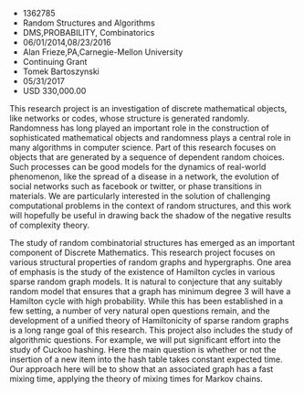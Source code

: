 
* 1362785
* Random Structures and Algorithms
* DMS,PROBABILITY, Combinatorics
* 06/01/2014,08/23/2016
* Alan Frieze,PA,Carnegie-Mellon University
* Continuing Grant
* Tomek Bartoszynski
* 05/31/2017
* USD 330,000.00

This research project is an investigation of discrete mathematical objects, like
networks or codes, whose structure is generated randomly. Randomness has long
played an important role in the construction of sophisticated mathematical
objects and randomness plays a central role in many algorithms in computer
science. Part of this research focuses on objects that are generated by a
sequence of dependent random choices. Such processes can be good models for the
dynamics of real-world phenomenon, like the spread of a disease in a network,
the evolution of social networks such as facebook or twitter, or phase
transitions in materials. We are particularly interested in the solution of
challenging computational problems in the context of random structures, and this
work will hopefully be useful in drawing back the shadow of the negative results
of complexity theory.

The study of random combinatorial structures has emerged as an important
component of Discrete Mathematics. This research project focuses on various
structural properties of random graphs and hypergraphs. One area of emphasis is
the study of the existence of Hamilton cycles in various sparse random graph
models. It is natural to conjecture that any suitably random model that ensures
that a graph has minimum degree 3 will have a Hamilton cycle with high
probability. While this has been established in a few setting, a number of very
natural open questions remain, and the development of a unified theory of
Hamiltonicity of sparse random graphs is a long range goal of this research.
This project also includes the study of algorithmic questions. For example, we
will put significant effort into the study of Cuckoo hashing. Here the main
question is whether or not the insertion of a new item into the hash table takes
constant expected time. Our approach here will be to show that an associated
graph has a fast mixing time, applying the theory of mixing times for Markov
chains.
